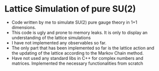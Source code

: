 # Lattice Simulation of pure SU(2)

- Code written by me to simulate SU(2) pure gauge theory in 1+1 dimensions.
- This code is ugly and prone to memory leaks. It is only to display an understanding of the lattice simulations
- I have not implemented any observables so far. 
- The only part that has been implemented so far is the lattice action and the updating of the lattice according to the Markov Chain method.
- Have not used any standard libs in C++ for complex numbers and matrices. Implemented the necessary functionalities from scratch

